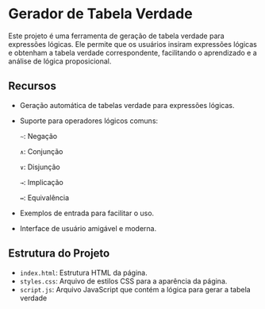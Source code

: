 # Gerador de Tabela Verdade

Este projeto é uma ferramenta de geração de tabela verdade para expressões lógicas. Ele permite que os usuários insiram expressões lógicas e obtenham a tabela verdade correspondente, facilitando o aprendizado e a análise de lógica proposicional.

## Recursos
- Geração automática de tabelas verdade para expressões lógicas.
- Suporte para operadores lógicos comuns:
  
    `∼`: Negação

  
    `∧`: Conjunção

  
    `∨`: Disjunção

  
    `→`: Implicação

  
    `↔`: Equivalência

  
- Exemplos de entrada para facilitar o uso.
- Interface de usuário amigável e moderna.

## Estrutura do Projeto

- `index.html`: Estrutura HTML da página.
- `styles.css`: Arquivo de estilos CSS para a aparência da página.
- `script.js`: Arquivo JavaScript que contém a lógica para gerar a tabela verdade
